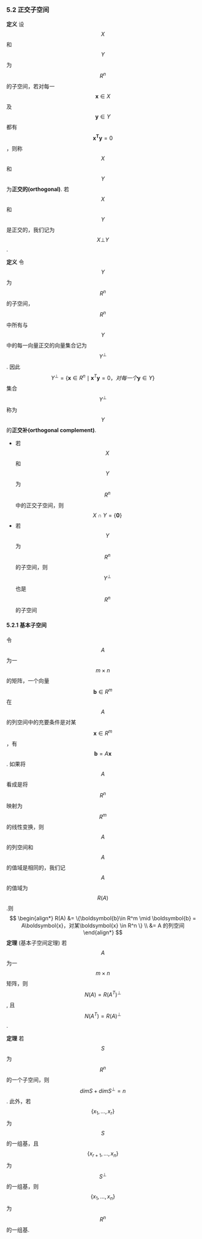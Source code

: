 ### 5.2 正交子空间

**定义** 设$$X$$和$$Y$$为$$R^n$$的子空间，若对每一$$\boldsymbol{x} \in X$$及$$\boldsymbol{y} \in Y$$都有$$\boldsymbol{x^Ty} = 0$$，则称$$X$$和$$Y$$为**正交的(orthogonal)**. 若$$X$$和$$Y$$是正交的，我们记为$$X\bot Y$$.

**定义** 令$$Y$$为$$R^n$$的子空间，$$R^n$$中所有与$$Y$$中的每一向量正交的向量集合记为$$Y^\bot$$. 因此
$$
Y^\bot = \{\boldsymbol{x} \in R^n\mid \boldsymbol{x}^T\boldsymbol{y} = 0，对每一个\boldsymbol{y} \in Y\}
$$集合$$Y^\bot$$称为$$Y$$的**正交补(orthogonal complement)**.

* 若$$X$$和$$Y$$为$$R^n$$中的正交子空间，则$$X \cap Y = \{\boldsymbol{0}\}$$
* 若$$Y$$为$$R^n$$的子空间，则$$Y^\bot$$也是$$R^n$$的子空间

#### 5.2.1 基本子空间

令$$A$$为一$$m\times n$$的矩阵，一个向量$$\boldsymbol{b} \in R^m$$在$$A$$的列空间中的充要条件是对某$$\boldsymbol{x} \in R^m$$，有$$\boldsymbol{b} = A\boldsymbol{x}$$. 如果将$$A$$看成是将$$R^n$$映射为$$R^m$$的线性变换，则$$A$$的列空间和$$A$$的值域是相同的，我们记$$A$$的值域为$$R(A)$$.则
$$
\begin{align*}
R(A) &= \{\boldsymbol{b}\in R^m \mid \boldsymbol{b} = A\boldsymbol{x}，对某\boldsymbol{x} \in R^n \} \\
&= A 的列空间
\end{align*}
$$
**定理** (基本子空间定理) 若$$A$$为一$$m\times n$$矩阵，则$$N(A) = R(A^T)^\bot$$, 且$$N(A^T) = R(A)^\bot$$.


**定理** 若$$S$$为$$R^n$$的一个子空间，则$$dimS + dimS^\bot = n$$. 此外，若$$\{x_1, \dotsc, x_r\}$$为$$S$$的一组基，且$$\{x_{r+1}, \dotsc, x_n\}$$为$$S^\bot$$的一组基，则$$\{x_1, \dotsc, x_n\}$$为$$R^n$$的一组基.


